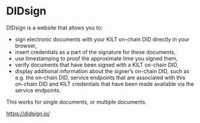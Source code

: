 # DIDsign

DIDsign is a website that allows you to:

* sign electronic documents with your KILT on-chain DID directly in your browser,
* insert credentials as a part of the signature for these documents,
* use timestamping to proof the approximate time you signed them,
* verify documents that have been signed with a KILT on-chain DID,
* display additional information about the signer’s on-chain DID, such as e.g. the on-chain DID, service endpoints that are associated with this on-chain DID and KILT credentials that have been made available via the service endpoints.

This works for single documents, or multiple documents.

https://didsign.io/
